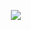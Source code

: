 <p align="center" style="max-width:60%; max-height:60%">
  <img src="https://user-images.githubusercontent.com/66261148/195567217-c62015e8-0bb2-42eb-9c17-3a49fbc51f35.png" />
</p>
